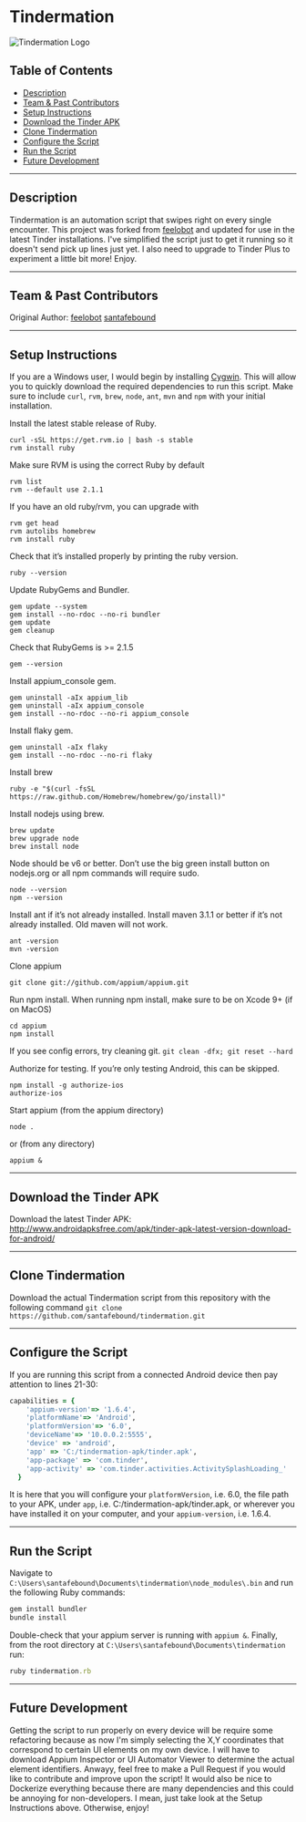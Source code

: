 # Tindermation

![Tindermation Logo](https://github.com/santafebound/tindermation/blob/master/web_hi_res_512.png)

## Table of Contents  
* [Description](#description)
* [Team & Past Contributors](#team)
* [Setup Instructions](#setup)
* [Download the Tinder APK](#tinder)
* [Clone Tindermation](#clone)
* [Configure the Script](#configure)
* [Run the Script](#script)
* [Future Development](#future)

<hr>

<a name="description"></a>
## Description
Tindermation is an automation script that swipes right on every single encounter. This project was forked from <a href="https://github.com/feelobot">feelobot</a> and updated for use in the latest Tinder installations. I've simplified the script just to get it running so it doesn't send pick up lines just yet. I also need to upgrade to Tinder Plus to experiment a little bit more! Enjoy.

<hr>

<a name="team"></a>
## Team & Past Contributors
Original Author: <a href="https://github.com/feelobot">feelobot</a> 
<a href="https://github.com/santafebound">santafebound</a> 

<hr>

<a name="setup"></a>
## Setup Instructions

If you are a Windows user, I would begin by installing <a href="https://www.google.cz/search?q=cygwin+latest+installation&rlz=1C1CHBD_enCZ733CZ733&oq=cygwin+latest+installation&aqs=chrome..69i57j0l5.2824j0j7&sourceid=chrome&ie=UTF-8">Cygwin</a>. This will allow you to quickly download the required dependencies to run this script. Make sure to include ``curl``, ``rvm``, ``brew``, ``node``, ``ant``, ``mvn`` and ``npm`` with your initial installation.

Install the latest stable release of Ruby.
```
curl -sSL https://get.rvm.io | bash -s stable
rvm install ruby
```

Make sure RVM is using the correct Ruby by default
```
rvm list
rvm --default use 2.1.1
```

If you have an old ruby/rvm, you can upgrade with
```
rvm get head
rvm autolibs homebrew
rvm install ruby
```

Check that it’s installed properly by printing the ruby version.
```
ruby --version
```

Update RubyGems and Bundler.
```
gem update --system
gem install --no-rdoc --no-ri bundler
gem update
gem cleanup
```

Check that RubyGems is >= 2.1.5
```
gem --version
```

Install appium_console gem.
```
gem uninstall -aIx appium_lib
gem uninstall -aIx appium_console
gem install --no-rdoc --no-ri appium_console
```

Install flaky gem.
```
gem uninstall -aIx flaky
gem install --no-rdoc --no-ri flaky
```

Install brew
```
ruby -e "$(curl -fsSL https://raw.github.com/Homebrew/homebrew/go/install)"
```

Install nodejs using brew.
```
brew update
brew upgrade node
brew install node
```

Node should be v6 or better. Don’t use the big green install button on nodejs.org or all npm commands will require sudo.
```
node --version
npm --version
```

Install ant if it’s not already installed.
Install maven 3.1.1 or better if it’s not already installed. Old maven will not work.
```
ant -version
mvn -version
```

Clone appium
```
git clone git://github.com/appium/appium.git
```

Run npm install. When running npm install, make sure to be on Xcode 9+ (if on MacOS)
```
cd appium
npm install
```

If you see config errors, try cleaning git. ``git clean -dfx; git reset --hard``

Authorize for testing. If you’re only testing Android, this can be skipped.
```
npm install -g authorize-ios
authorize-ios
```

Start appium (from the appium directory)
```
node .
```

or (from any directory)

```
appium &
```

<hr>

<a name="tinder"></a>
## Download the Tinder APK

Download the latest Tinder APK: http://www.androidapksfree.com/apk/tinder-apk-latest-version-download-for-android/

<hr>

<a name="clone"></a>
## Clone Tindermation

Download the actual Tindermation script from this repository with the following command ``git clone https://github.com/santafebound/tindermation.git``

<hr>

<a name="configure"></a>
## Configure the Script

If you are running this script from a connected Android device then pay attention to lines 21-30:

```ruby
capabilities = {
    'appium-version'=> '1.6.4',
    'platformName'=> 'Android',
    'platformVersion'=> '6.0',
    'deviceName'=> '10.0.0.2:5555',
    'device' => 'android',
    'app' => 'C:/tindermation-apk/tinder.apk',
    'app-package' => 'com.tinder',
    'app-activity' => 'com.tinder.activities.ActivitySplashLoading_'
  }
```

It is here that you will configure your ``platformVersion``, i.e. 6.0, the file path to your APK, under ``app``, i.e. C:/tindermation-apk/tinder.apk, or wherever you have installed it on your computer, and your ``appium-version``, i.e. 1.6.4.

<hr>

<a name="script"></a>
## Run the Script

Navigate to ``C:\Users\santafebound\Documents\tindermation\node_modules\.bin`` and run the following Ruby commands:

```ruby
gem install bundler
bundle install
```

Double-check that your appium server is running with ``appium &``. Finally, from the root directory at ``C:\Users\santafebound\Documents\tindermation`` run:

```ruby
ruby tindermation.rb
```

<hr>

<a name="future"></a>
## Future Development
Getting the script to run properly on every device will be require some refactoring because as now I'm simply selecting the X,Y coordinates that correspond to certain UI elements on my own device. I will have to download Appium Inspector or UI Automator Viewer to determine the actual element identifiers. Anwayy, feel free to make a Pull Request if you would like to contribute and improve upon the script! It would also be nice to Dockerize everything because there are many dependencies and this could be annoying for non-developers. I mean, just take look at the Setup Instructions above. Otherwise, enjoy!
